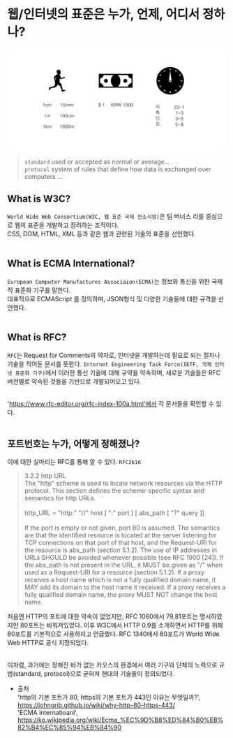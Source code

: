 # 웹/인터넷의 표준은 누가, 언제, 어디서 정하나?

<img src="/assets/images/ch3/standard.png">

> `standard` used or accepted as normal or average...<br>
`protocol` system of rules that define how data is exchanged over computers ...


## What is W3C?
`World Wide Web Consortium(W3C, 웹 표준 국제 컨소시엄)`은 팀 버너스 리를 중심으로 웹의 표준을 개발하고 장려하는 조직이다. <br>
CSS, DOM, HTML, XML 등과 같은 웹과 관련된 기술의 표준을 선언했다.<br><br>


## What is ECMA International?
`European Computer Manufactures Associaion(ECMA)`는 정보와 통신을 위한 국제적 표준화 기구를 말한다.<br>
대표적으로 ECMAScript 를 정의하며, JSON형식 및 다양한 기술들에 대한 규격을 선언했다.<br><br>

## What is RFC?
`RFC`는 Request for Comments의 약자로, 인터넷을 개발하는데 필요로 되는 절차나 기술을 적어둔 문서를 뜻한다. `Internet Engineering Task Force(IETF, 국제 인터넷 표준화 기구)`에서 이러한 통신 기술에 대해 규약을 약속하며, 새로운 기술들은 RFC 버전별로 약속된 것들을 기반으로 개발되어오고 있다. <br><br>

'https://www.rfc-editor.org/rfc-index-100a.html'에서 각 문서들을 확인할 수 있다.<br><br>


## 포트번호는 누가, 어떻게 정해졌나?

이에 대한 실마리는 RFC를 통해 알 수 있다. `RFC2616`<br>

>  3.2.2 http URL<br>
   The "http" scheme is used to locate network resources via the HTTP
   protocol. This section defines the scheme-specific syntax and
   semantics for http URLs.<br><br>
   http_URL = "http:" "//" host [ ":" port ] [ abs_path [ "?" query ]]<br><br>
   If the port is empty or not given, port 80 is assumed. The semantics
   are that the identified resource is located at the server listening
   for TCP connections on that port of that host, and the Request-URI
   for the resource is abs_path (section 5.1.2). The use of IP addresses
   in URLs SHOULD be avoided whenever possible (see RFC 1900 [24]). If
   the abs_path is not present in the URL, it MUST be given as "/" when
   used as a Request-URI for a resource (section 5.1.2). If a proxy
   receives a host name which is not a fully qualified domain name, it
   MAY add its domain to the host name it received. If a proxy receives
   a fully qualified domain name, the proxy MUST NOT change the host
   name.<br>

처음엔 HTTP의 포트에 대한 약속이 없었지만, RFC 1060에서 79,81포트는 명시하였지만 80포트는 비워져있었다. 이후 W3C에서 HTTP 0.9를 소개하면서 HTTP를 위해 80포트를 기본적으로 사용하자고 언급했다. RFC 1340에서 80포트가 World Wide Web HTTP로 공식 지정되었다.<br><br>

이처럼, 과거에는 정해진 바가 없는 카오스의 환경에서 여러 기구와 단체의 노력으로 규범(standard, protocol)으로 굳혀져 현대의 기술들이 정의되었다. <br>

- 출처<br>
'http의 기본 포트가 80, https의 기본 포트가 443인 이유는 무엇일까?', https://johngrib.github.io/wiki/why-http-80-https-443/<br>
'ECMA internatioanl', https://ko.wikipedia.org/wiki/Ecma_%EC%9D%B8%ED%84%B0%EB%82%B4%EC%85%94%EB%84%90<br>


